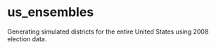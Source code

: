 # us_ensembles
Generating simulated districts for the entire United States using 2008 election data. 
